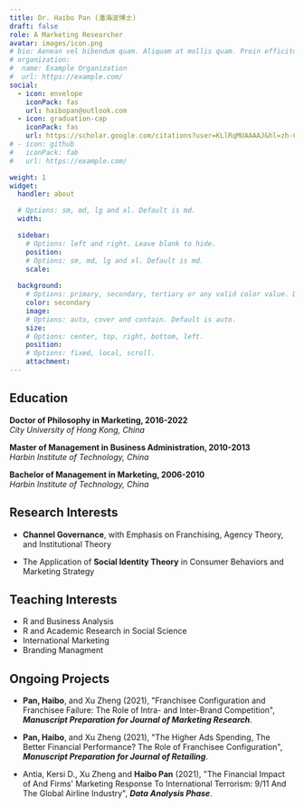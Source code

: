 ```yaml
---
title: Dr. Haibo Pan (潘海波博士)
draft: false
role: A Marketing Researcher
avatar: images/icon.png
# bio: Aenean vel bibendum quam. Aliquam at mollis quam. Proin efficitur.
# organization:
#  name: Example Organization
#  url: https://example.com/
social:
  - icon: envelope
    iconPack: fas
    url: haibopan@outlook.com
  - icon: graduation-cap
    iconPack: fas
    url: https://scholar.google.com/citations?user=KLlRqMUAAAAJ&hl=zh-CN
# - icon: github
#   iconPack: fab
#   url: https://example.com/

weight: 1
widget:
  handler: about

  # Options: sm, md, lg and xl. Default is md.
  width:

  sidebar:
    # Options: left and right. Leave blank to hide.
    position:
    # Options: sm, md, lg and xl. Default is md.
    scale:
  
  background:
    # Options: primary, secondary, tertiary or any valid color value. Default is primary.
    color: secondary
    image:
    # Options: auto, cover and contain. Default is auto.
    size:
    # Options: center, top, right, bottom, left.
    position:
    # Options: fixed, local, scroll.
    attachment: 
---
```


## Education

**Doctor of Philosophy in Marketing, 2016-2022** </br> *City University of Hong Kong, China*

**Master of Management in Business Administration, 2010-2013** </br> *Harbin Institute of Technology, China*

**Bachelor of Management in Marketing, 2006-2010** </br> *Harbin Institute of Technology, China*

## Research Interests

-   **Channel Governance**, with Emphasis on Franchising, Agency Theory, and Institutional Theory

-   The Application of **Social Identity Theory** in Consumer Behaviors and Marketing Strategy

## Teaching Interests

-   R and Business Analysis
-   R and Academic Research in Social Science
-   International Marketing
-   Branding Managment

## Ongoing Projects

-   **Pan, Haibo**, and Xu Zheng (2021), "Franchisee Configuration and Franchisee Failure: The Role of Intra- and Inter-Brand Competition", ***Manuscript Preparation for Journal of Marketing Research***. </br>

-   **Pan, Haibo**, and Xu Zheng (2021), "The Higher Ads Spending, The Better Financial Performance? The Role of Franchisee Configuration", ***Manuscript Preparation for Journal of Retailing***. </br>

-   Antia, Kersi D., Xu Zheng and **Haibo Pan** (2021), "The Financial Impact of And Firms' Marketing Response To International Terrorism: 9/11 And The Global Airline Industry", ***Data Analysis Phase***.
